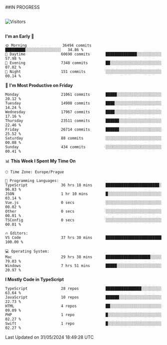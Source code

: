 ##IN PROGRESS
##
![Visitors](https://komarev.com/ghpvc/?username=petrbui&style=for-the-badge&label=Visitors+👀)



##
<!--
[![My GitHub stats](https://github-readme-stats.vercel.app/api?username=petrbui&theme=github_dark)](https://github.com/anuraghazra/github-readme-stats)

[![My wakatime stats](https://github-readme-stats.vercel.app/api/wakatime?username=petrbui&theme=github_dark)](https://github.com/anuraghazra/github-readme-stats)
-->
<!--START_SECTION:waka-->
**I'm an Early 🐤** 

```text
🌞 Morning                36494 commits       █████████░░░░░░░░░░░░░░░░   34.86 % 
🌆 Daytime                60690 commits       ██████████████░░░░░░░░░░░   57.98 % 
🌃 Evening                7348 commits        ██░░░░░░░░░░░░░░░░░░░░░░░   07.02 % 
🌙 Night                  151 commits         ░░░░░░░░░░░░░░░░░░░░░░░░░   00.14 % 
```
📅 **I'm Most Productive on Friday** 

```text
Monday                   21061 commits       █████░░░░░░░░░░░░░░░░░░░░   20.12 % 
Tuesday                  14908 commits       ████░░░░░░░░░░░░░░░░░░░░░   14.24 % 
Wednesday                17967 commits       ████░░░░░░░░░░░░░░░░░░░░░   17.16 % 
Thursday                 23511 commits       ██████░░░░░░░░░░░░░░░░░░░   22.46 % 
Friday                   26714 commits       ██████░░░░░░░░░░░░░░░░░░░   25.52 % 
Saturday                 88 commits          ░░░░░░░░░░░░░░░░░░░░░░░░░   00.08 % 
Sunday                   434 commits         ░░░░░░░░░░░░░░░░░░░░░░░░░   00.41 % 
```


📊 **This Week I Spent My Time On** 

```text
🕑︎ Time Zone: Europe/Prague

💬 Programming Languages: 
TypeScript               36 hrs 18 mins      ████████████████████████░   96.83 % 
JSON                     1 hr 10 mins        █░░░░░░░░░░░░░░░░░░░░░░░░   03.14 % 
Vue.js                   0 secs              ░░░░░░░░░░░░░░░░░░░░░░░░░   00.02 % 
Other                    0 secs              ░░░░░░░░░░░░░░░░░░░░░░░░░   00.01 % 
TSConfig                 0 secs              ░░░░░░░░░░░░░░░░░░░░░░░░░   00.01 % 

🔥 Editors: 
VS Code                  37 hrs 30 mins      █████████████████████████   100.00 % 

💻 Operating System: 
Mac                      29 hrs 38 mins      ████████████████████░░░░░   79.03 % 
Windows                  7 hrs 51 mins       █████░░░░░░░░░░░░░░░░░░░░   20.97 % 
```

**I Mostly Code in TypeScript** 

```text
TypeScript               28 repos            ████████████████░░░░░░░░░   63.64 % 
JavaScript               10 repos            ██████░░░░░░░░░░░░░░░░░░░   22.73 % 
HTML                     4 repos             ██░░░░░░░░░░░░░░░░░░░░░░░   09.09 % 
PHP                      1 repo              █░░░░░░░░░░░░░░░░░░░░░░░░   02.27 % 
Swift                    1 repo              █░░░░░░░░░░░░░░░░░░░░░░░░   02.27 % 
```




 Last Updated on 31/05/2024 18:49:28 UTC
<!--END_SECTION:waka-->
